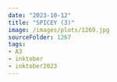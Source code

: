 ```yaml
---
date: "2023-10-12"
title: "SPICEY (3)"
image: /images/plots/1269.jpg
sourceFolder: 1267
tags: 
- A3
- inktober
- inktober2023
---
```

